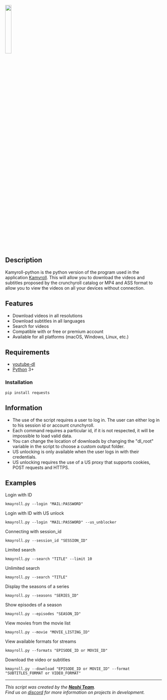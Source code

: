 <img src="https://github.com/hyugogirubato/Kamyroll-python/blob/main/Presentation/img_title.png" width="20%"></img>

## Description
Kamyroll-python is the python version of the program used in the application [Kamyroll](https://github.com/hyugogirubato/Kamyroll). This will allow you to download the videos and subtitles proposed by the crunchyroll catalog or MP4 and ASS format to allow you to view the videos on all your devices without connection.
 
## Features
- Download videos in all resolutions
- Download subtitles in all languages
- Search for videos
- Compatible with or free or premium account
- Available for all platforms (macOS, Windows, Linux, etc.)

## Requirements
- [youtube-dl](https://youtube-dl.org/)
- [Python](https://www.python.org/downloads/) 3+

### Installation
`pip install requests`

## Information
 - The use of the script requires a user to log in. The user can either log in to his session id or account crunchyroll.
 - Each command requires a particular id, if it is not respected, it will be impossible to load valid data.
 - You can change the location of downloads by changing the "dl_root" variable in the script to choose a custom output folder.
 - US unlocking is only available when the user logs in with their credentials.
 - US unlocking requires the use of a US proxy that supports cookies, POST requests and HTTPS.

## Examples

Login with ID
```
kmayroll.py --login "MAIL:PASSWORD"
```

Login with ID with US unlock
```
kmayroll.py --login "MAIL:PASSWORD" --us_unblocker
```

Connecting with session_id
```
kmayroll.py --session_id "SESSION_ID"
```

Limited search
```
kmayroll.py --search "TITLE" --limit 10
```

Unlimited search
```
kmayroll.py --search "TITLE"
```

Display the seasons of a series
```
kmayroll.py --seasons "SERIES_ID"
```

Show episodes of a season
```
kmayroll.py --episodes "SEASON_ID"
```

View movies from the movie list
```
kmayroll.py --movie "MOVIE_LISTING_ID"
```

View available formats for streams
```
kmayroll.py --formats "EPISODE_ID or MOVIE_ID"
```

Download the video or subtitles
```
kmayroll.py --download "EPISODE_ID or MOVIE_ID" --format "SUBTITLES_FORMAT or VIDEO_FORMAT"
```

-----------------
*This script was created by the [__Nashi Team__](https://sites.google.com/view/kamyroll/home).  
Find us on [discord](https://discord.com/invite/g6JzYbh) for more information on projects in development.*
